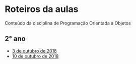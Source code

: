 # Roteiros da aulas
Conteúdo da disciplina de Programação Orientada a Objetos

## 2° ano
* [3 de outubro de 2018](https://github.com/antoniojnr/oop/blob/master/aulas/processing.md)
* [10 de outubro de 2018](https://github.com/antoniojnr/oop/blob/master/aulas/processing-collections.md)
